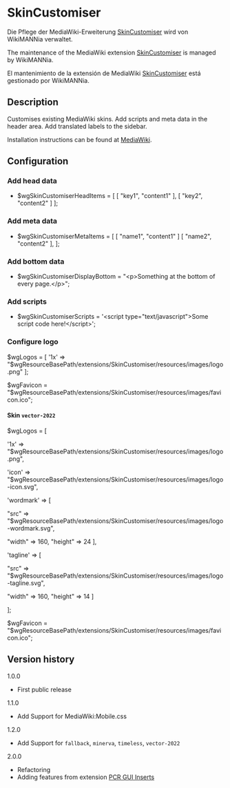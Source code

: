 # SkinCustomiser
Die Pflege der MediaWiki-Erweiterung [SkinCustomiser](https://www.mediawiki.org/wiki/Extension:SkinCustomiser) wird von WikiMANNia verwaltet.

The maintenance of the MediaWiki extension [SkinCustomiser](https://www.mediawiki.org/wiki/Extension:SkinCustomiser) is managed by WikiMANNia.

El mantenimiento de la extensión de MediaWiki [SkinCustomiser](https://www.mediawiki.org/wiki/Extension:SkinCustomiser) está gestionado por WikiMANNia.

## Description

Customises existing MediaWiki skins. Add scripts and meta data in the header area. Add translated labels to the sidebar.

Installation instructions can be found at [MediaWiki](http://www.mediawiki.org/wiki/Extension:SkinCustomiser).

## Configuration

### Add head data

* $wgSkinCustomiserHeadItems = [
		[ "key1", "content1" ],
		[ "key2", "content2" ]
	];

### Add meta data

* $wgSkinCustomiserMetaItems = [
		[ "name1", "content1" ]
		[ "name2", "content2" ],
	];

### Add bottom data

* $wgSkinCustomiserDisplayBottom = "&lt;p>Something at the bottom of every page.&lt;/p>";

### Add scripts

* $wgSkinCustomiserScripts = '&lt;script type="text/javascript">Some script code here!&lt;/script>';

### Configure logo

$wgLogos   = [ '1x' => "$wgResourceBasePath/extensions/SkinCustomiser/resources/images/logo.png" ];

$wgFavicon = "$wgResourceBasePath/extensions/SkinCustomiser/resources/images/favicon.ico";

#### Skin `vector-2022`

$wgLogos = [

'1x' => "$wgResourceBasePath/extensions/SkinCustomiser/resources/images/logo.png",

'icon' => "$wgResourceBasePath/extensions/SkinCustomiser/resources/images/logo-icon.svg",

'wordmark' => [

"src" => "$wgResourceBasePath/extensions/SkinCustomiser/resources/images/logo-wordmark.svg",

"width" => 160, "height" => 24 ],

'tagline' => [

"src" => "$wgResourceBasePath/extensions/SkinCustomiser/resources/images/logo-tagline.svg",

"width" => 160, "height" => 14 ]

];

$wgFavicon = "$wgResourceBasePath/extensions/SkinCustomiser/resources/images/favicon.ico";

## Version history

1.0.0

* First public release

1.1.0

* Add Support for MediaWiki:Mobile.css

1.2.0

* Add Support for `fallback`, `minerva`, `timeless`, `vector-2022`

2.0.0

* Refactoring
* Adding features from extension [PCR GUI Inserts](https://www.mediawiki.org/wiki/Extension:PCR_GUI_Inserts)
